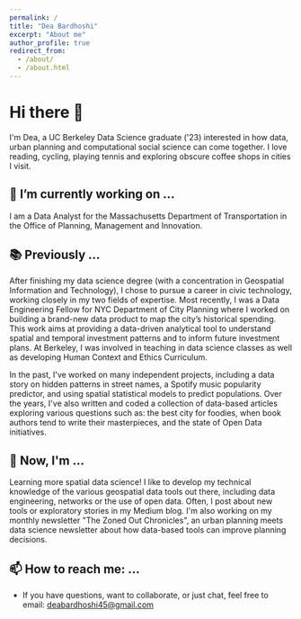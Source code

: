 ```yaml
---
permalink: /
title: "Dea Bardhoshi"
excerpt: "About me"
author_profile: true
redirect_from: 
  - /about/
  - /about.html
---
```


# Hi there 👋

I'm Dea, a UC Berkeley Data Science graduate ('23) interested in how data, urban planning and computational social science can come together. I love reading, cycling, playing tennis and exploring obscure coffee shops in cities I visit.

## 🔭 I’m currently working on ...

I am a Data Analyst for the Massachusetts Department of Transportation in the Office of Planning, Management and Innovation.

## 📚 Previously ...

After finishing my data science degree (with a concentration in Geospatial Information and Technology), I chose to pursue a career in civic technology, working closely in my two fields of expertise. Most recently, I was a Data Engineering Fellow for NYC Department of City Planning where I worked on building a brand-new data product to map the city’s historical spending. This work aims at providing a data-driven analytical tool to understand spatial and temporal investment patterns and to inform future investment plans. At Berkeley, I was involved in teaching in data science classes as well as developing Human Context and Ethics Curriculum.

In the past, I've worked on many independent projects, including a data story on hidden patterns in street names, a Spotify music popularity predictor, and using spatial statistical models to predict populations. Over the years, I've also written and coded a collection of data-based articles exploring various questions such as: the best city for foodies, when book authors tend to write their masterpieces, and the state of Open Data initiatives.

## 🌱 Now, I'm ...

Learning more spatial data science! I like to develop my technical knowledge of the various geospatial data tools out there, including data engineering, networks or the use of open data. Often, I post about new tools or exploratory stories in my Medium blog. I'm also working on my monthly newsletter "The Zoned Out Chronicles", an urban planning meets data science newsletter about how data-based tools can improve planning decisions.

## 📫 How to reach me: ...

- If you have questions, want to collaborate, or just chat, feel free to email: [deabardhoshi45@gmail.com](mailto:deabardhoshi45@gmail.com)

